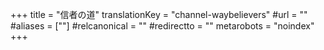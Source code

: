 +++
title = "信者の道"
translationKey = "channel-waybelievers"
#url = ""
#aliases = [""]
#relcanonical = ""
#redirectto = ""
metarobots = "noindex"
+++
